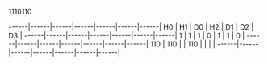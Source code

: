 1110110


------|------|------|------|------|------|------|
  H0  |  H1  |  D0  |  H2  |  D1  |  D2  |  D3  |
------|------|------|------|------|------|------|
   1  |   1  |   1  |   0  |   1  |   1  |  0   |
------|------|------|------|------|------|------|
  110 |  110 |      |  110 |      |      |      |
------|------|------|------|------|------|------|
